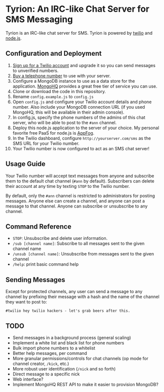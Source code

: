 # Tyrion: An IRC-like Chat Server for SMS Messaging

Tyrion is an IRC-like chat server for SMS.  Tyrion is powered by [twilio](http://www.twilio.com) and
[node.js](http://www.nodejs.org).

## Configuration and Deployment

1. [Sign up for a Twilio account](http://www.twilio.com) and upgrade it so you can send messages to unverified numbers.
2. [Buy a telephone number](https://www.twilio.com/user/account/phone-numbers/available/local) to use with your server.
3. Configure a MongoDB instance to use as a data store for the application. [MongoHQ](http://www.mongohq.com) provides a great free tier of service you can use.
4. Clone or download the code in this repository.
5. Rename `config.example.js` to `config.js`
6. Open `config.js` and configure your Twilio account details and phone number. Also include your MongoDB connection URL (if you used MongoHQ, this will be available in their admin console).
7. In config.js, specify the phone numbers of the admins of this chat server, who will be able to post to the `#ann` channel.
8. Deploy this node.js application to the server of your choice.  My personal favorite free PaaS for node.js is [AppFog](http://www.appfog.com).
9. In the Twilio dashboard, configure `http://yourserver.com/sms` as the SMS URL for your Twilio number.
10. Your Twilio number is now configured to act as an SMS chat server!

## Usage Guide

Your Twilio number will accept text messages from anyone and subscribe them to the default chat channel (`#ann` by default).
Subscribers can delete their account at any time by texting `STOP` to the Twilio number.

By default, only the `#ann` channel is restricted to administrators for posting messages.  Anyone else can create a channel,
and anyone can post a message to that channel.  Anyone can subscribe or unsubscribe to any channel.

## Command Reference

* `STOP`: Unsubscribe and delete user information.
* `/sub [channel name]`: Subscribe to all messages sent to the given channel name
* `/unsub [channel name]`: Unsubscribe from messages sent to the given channel
* `/help`: print basic command help

## Sending Messages

Except for protected channels, any user can send a message to any channel by prefixing their message with a hash and
the name of the channel they want to post to:

`#twilio hey twilio hackers - let's grab beers after this.`

## TODO

* Send messages in a background process (general scaling)
* Implement a white list and black list for phone numbers
* Bulk import phone numbers to a whitelist
* Better help messages, per command
* More granular permissions/controls for chat channels (op mode for channel creator, `/kick`, etc.)
* More robust user identification (`/nick` and so forth)
* Direct message to a specific nick
* Web interface?
* Implement MongoHQ REST API to make it easier to provision MongoDB?
